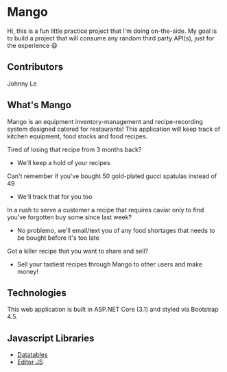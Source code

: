 # Mango

Hi, this is a fun little practice project that I'm doing on-the-side. My goal is to build a project that will consume any random third party API(s), just for the experience :smiley:

## Contributors
Johnny Le

## What's Mango

Mango is an equipment inventory-management and recipe-recording system designed catered for restaurants! This application will keep track of kitchen equipment, food stocks and food recipes.

Tired of losing that recipe from 3 months back?
- We'll keep a hold of your recipes

Can't remember if you've bought 50 gold-plated gucci spatulas instead of 49
- We'll track that for you too

In a rush to serve a customer a recipe that requires caviar only to find you've forgotten buy some since last week?
- No problemo, we'll email/text you of any food shortages that needs to be bought before it's too late

Got a killer recipe that you want to share and sell?
- Sell your tastiest recipes through Mango to other users and make money!

## Technologies

This web application is built in ASP.NET Core (3.1) and styled via Bootstrap 4.5.

## Javascript Libraries
- [Datatables](https://datatables.net/)
- [Editor JS](https://editorjs.io/)
